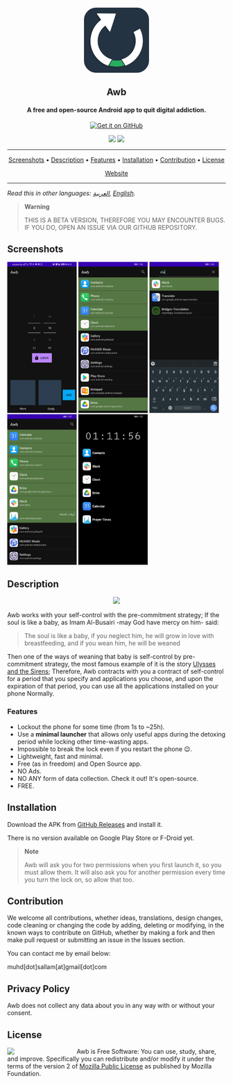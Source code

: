 <p align="center"><a href="https://mohamed-sallam.github.io"><img src="../assets/logo.png" width="150"></a></p> 
<h2 align="center"><b>Awb</b></h2>
<h4 align="center">A free and open-source Android app to quit digital addiction.</h4>

<p align="center"><a href="https://github.com/mohamed-sallam/awb-android-prototype/releases/"><img src="https://raw.githubusercontent.com/VishnuSanal/Quotes/master/Screenshots/get-it-on-github.svg" alt="Get it on GitHub" height=80/></a></p>

<p align="center">
<a href="https://github.com/mohamed-sallam/awb-android-prototype/releases/" alt="GitHub release"><img src="https://img.shields.io/badge/release-v1.0.0-blue" ></a>
<a href="https://www.mozilla.org/en-US/MPL/2.0/" alt="License: MPLv2"><img src="https://img.shields.io/badge/Licenses-MPL v2-blue"></a>
</p>
<hr>
<p align="center"><a href="#screenshots">Screenshots</a> &bull; <a href="#description">Description</a> &bull; <a href="#features">Features</a> &bull; <a href="#installation">Installation</a> &bull; <a href="#contribution">Contribution</a> &bull; <a href="#license">License</a></p>
<p align="center"><a href="https://mohamed-sallam.github.io">Website</a></p>
<hr>

*Read this in other languages: [العربية](../README.md), [English](README.en.md).*

> **Warning**
> 
>THIS IS A BETA VERSION, THEREFORE YOU MAY ENCOUNTER BUGS. IF YOU DO, OPEN AN ISSUE VIA OUR GITHUB REPOSITORY.

## Screenshots

[<img src="/assets/1.jpg" width=160>](assets/1.jpg)
[<img src="/assets/2.jpg" width=160>](assets/2.jpg)
[<img src="/assets/3.jpg" width=160>](assets/3.jpg)
[<img src="/assets/4.jpg" width=160>](assets/4.jpg)
[<img src="/assets/5.jpg" width=160>](assets/5.jpg)

## Description

<p align="center"> <img src="https://upload.wikimedia.org/wikipedia/commons/thumb/0/04/WATERHOUSE_-_Ulises_y_las_Sirenas_%28National_Gallery_of_Victoria%2C_Melbourne%2C_1891._%C3%93leo_sobre_lienzo%2C_100.6_x_202_cm%29.jpg/1280px-WATERHOUSE_-_Ulises_y_las_Sirenas_%28National_Gallery_of_Victoria%2C_Melbourne%2C_1891._%C3%93leo_sobre_lienzo%2C_100.6_x_202_cm%29.jpg" width=75%>
</p>

Awb works with your self-control with the pre-commitment strategy; If the soul is like a baby, as Imam Al-Busairi -may God have mercy on him- said:
 
> The soul is like a baby, if you neglect him, he will grow in love with breastfeeding, and if you wean him, he will be weaned

Then one of the ways of weaning that baby is self-control by pre-commitment strategy, the most famous example of it is the story [Ulysses and the Sirens](https://en.wikipedia.org/wiki/Ulysses_and_the_Sirens_(Waterhouse)); Therefore, Awb contracts with you a contract of self-control for a period that you specify and applications you choose, and upon the expiration of that period, you can use all the applications installed on your phone Normally.

### Features

- Lockout the phone for some time (from 1s to ~25h).
- Use a **minimal launcher** that allows only useful apps during the detoxing period while locking other time-wasting apps.
- Impossible to break the lock even if you restart the phone :wink:.
- Lightweight, fast and minimal.
- Free (as in freedom) and Open Source app.
- NO Ads.
- NO ANY form of data collection. Check it out! It's open-source.
- FREE.

## Installation

Download the APK from [GitHub Releases](https://github.com/mohamed-sallam/awb-android/releases/) and install it.

There is no version available on Google Play Store or F-Droid yet.

> **Note**
> 
>Awb will ask you for two permissions when you first launch it, so you must allow them. It will also ask you for another permission every time you turn the lock on, so allow that too.

## Contribution

We welcome all contributions, whether ideas, translations, design changes, code cleaning or changing the code by adding, 
deleting or modifying, in the known ways to contribute on GitHub, whether by making a fork and then make pull request
or submitting an issue in the Issues section.

You can contact me by email below: 

muhd[dot]sallam[at]gmail[dot]com

## Privacy Policy

Awb does not collect any data about you in any way with or without your consent.

## License
[<img src="https://upload.wikimedia.org/wikipedia/commons/d/d2/Mozilla_logo.svg" width=160 align="left">](https://www.mozilla.org/en-US/MPL/2.0/)

Awb is Free Software: You can use, study, share, and improve. Specifically you can redistribute and/or modify it under the terms of the version 2 of 
[Mozilla Public License](https://www.mozilla.org/en-US/MPL/2.0/) as
published by Mozilla Foundation.
